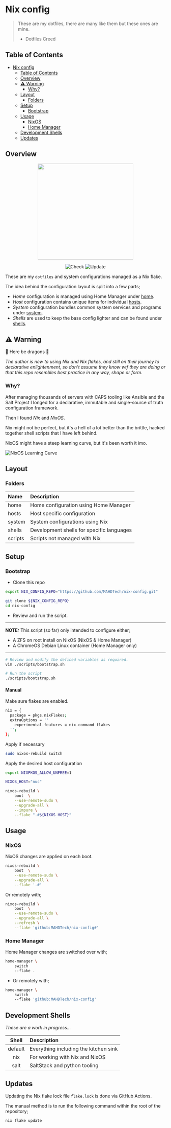 # Nix config

> These are my dotfiles, there are many like them but these ones are mine.
>
> - Dotfiles Creed

## Table of Contents

<!-- TOC -->

- [Nix config](#nix-config)
    - [Table of Contents](#table-of-contents)
    - [Overview](#overview)
    - [:warning: Warning](#warning-warning)
        - [Why?](#why)
    - [Layout](#layout)
        - [Folders](#folders)
    - [Setup](#setup)
        - [Bootstrap](#bootstrap)
    - [Usage](#usage)
        - [NixOS](#nixos)
        - [Home Manager](#home-manager)
    - [Development Shells](#development-shells)
    - [Updates](#updates)

<!-- /TOC -->

## Overview

<p align="center">

<img src="docs/images/nix_logo.png" width="300" height="300"/>
<!--
<img src="https://raw.githubusercontent.com/MAHDTech/nix-config/trunk/docs/images/nix_logo.png" width="320" height="320"/>
-->

</p>

<p align="center">

<img src="https://img.shields.io/github/actions/workflow/status/MAHDTech/nix-config/nix_flake_check.yml?label=Check&style=flat-square" alt="Check" />
<img src="https://img.shields.io/github/actions/workflow/status/MAHDTech/nix-config/nix_flake_update.yml?label=Update&style=flat-square" alt="Update" />

</p>

These are my `dotfiles` and system configurations managed as a Nix flake.

The idea behind the configuration layout is split into a few parts;

- _Home_ configuration is managed using Home Manager under [home](home).
- _Host_ configuration contains unique items for individual [hosts](hosts).
- _System_ configuration bundles common system services and programs under [system](system).
- _Shells_ are used to keep the base config lighter and can be found under [shells](shells).

## :warning: Warning

:dragon: Here be dragons :dragon:

_The author is new to using Nix and Nix flakes, and still on their journey to declarative enlightenment, so don't assume they know wtf they are doing or that this repo resembles best practice in any way, shape or form._

### Why?

After managing thousands of servers with CAPS tooling like Ansible and the Salt Project I longed for a declarative, immutable and single-source of truth configuration framework.

Then I found _Nix_ and _NixOS_.

Nix might not be perfect, but it's a hell of a lot better than the brittle, hacked together shell scripts that I have left behind.

NixOS might have a steep learning curve, but it's been worth it imo.

![NixOS Learning Curve](docs/images/nixos_curve.png)

## Layout

### Folders

| Name    | Description                               |
| :------ | :---------------------------------------- |
| home    | Home configuration using Home Manager     |
| hosts   | Host specific configuration               |
| system  | System configurations using Nix           |
| shells  | Development shells for specific languages |
| scripts | Scripts not managed with Nix              |

## Setup

### Bootstrap

- Clone this repo

```bash
export NIX_CONFIG_REPO="https://github.com/MAHDTech/nix-config.git"

git clone ${NIX_CONFIG_REPO}
cd nix-config
```

- Review and run the script.

---

**NOTE:** This script (so far) only intended to configure either;

- A ZFS on root install on NixOS (NixOS & Home Manager)
- A ChromeOS Debian Linux container (Home Manager only)

---

```bash
# Review and modify the defined variables as required.
vim ./scripts/bootstrap.sh

# Run the script
./scripts/bootstrap.sh
```

#### Manual

Make sure flakes are enabled.

```bash
nix = {
  package = pkgs.nixFlakes;
  extraOptions = ''
    experimental-features = nix-command flakes
  '';
};
```

Apply if necessary

```bash
sudo nixos-rebuild switch
```

Apply the desired host configuration

```bash
export NIXPKGS_ALLOW_UNFREE=1

NIXOS_HOST="nuc"

nixos-rebuild \
    boot  \
    --use-remote-sudo \
    --upgrade-all \
    --impure \
    --flake ".#${NIXOS_HOST}"
```

## Usage

### NixOS

NixOS changes are applied on each boot.

```bash
nixos-rebuild \
    boot  \
    --use-remote-sudo \
    --upgrade-all \
    --flake '.#'
```

Or remotely with;

```bash
nixos-rebuild \
    boot  \
    --use-remote-sudo \
    --upgrade-all \
    --refresh \
    --flake 'github:MAHDTech/nix-config#'
```

### Home Manager

Home Manager changes are switched over with;

```bash
home-manager \
    switch
    --flake .
```

- Or remotely with;

```bash
home-manager \
    switch
    --flake 'github:MAHDTech/nix-config'
```

## Development Shells

_These are a work in progress..._

|  Shell  | Description                           |
| :-----: | :------------------------------------ |
| default | Everything including the kitchen sink |
|   nix   | For working with Nix and NixOS        |
|  salt   | SaltStack and python tooling          |

## Updates

Updating the Nix flake lock file `flake.lock` is done via GitHub Actions.

The manual method is to run the following command within the root of the repository;

```bash
nix flake update
```
